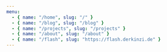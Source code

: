 ```yaml
---
menu:
  - { name: "/home", slug: "/" }
  - { name: "/blog", slug: "/blog" }
  - { name: "/projects", slug: "/projects" }
  - { name: "/about", slug: "/about" }
  - { name: "/flash", slug: "https://flash.derkinzi.de" }
---
```

